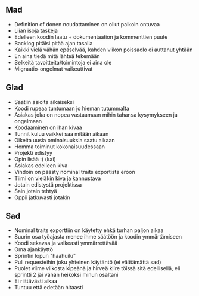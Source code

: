 ## Mad
- Definition of donen noudattaminen on ollut paikoin ontuvaa
- Liian isoja taskeja
- Edelleen koodin laatu + dokumentaation ja kommenttien puute
- Backlog pitäisi pitää ajan tasalla
- Kaikki vielä vähän epäselvää, kahden viikon poissaolo ei auttanut yhtään
- En aina tiedä mitä lähteä tekemään
- Selkeitä tavoitteita/toimintoja ei aina ole
- Migraatio-ongelmat vaikeuttivat

## Glad
- Saatiin asioita aikaiseksi
- Koodi rupeaa tuntumaan jo hieman tutummalta
- Asiakas joka on nopea vastaamaan mihin tahansa kysymykseen ja ongelmaan
- Koodaaminen on ihan kivaa
- Tunnit kuluu vaikkei saa mitään aikaan
- Oikeita uusia ominaisuuksia saatu aikaan
- Homma toiminut kokonaisuudessaan
- Projekti edistyy
- Opin lisää :) (kai)
- Asiakas edelleen kiva
- Vihdoin on päästy nominal traits exportista eroon
- Tiimi on vieläkin kiva ja kannustava
- Jotain edistystä projektissa
- Sain jotain tehtyä
- Oppii jatkuvasti jotakin

## Sad
- Nominal traits exporttiin on käytetty ehkä turhan paljon aikaa
- Suurin osa työajasta menee ihme säätöön ja koodin ymmärtämiseen
- Koodi sekavaa ja vaikeasti ymmärrettävää
- Oma ajankäyttö
- Sprintin lopun "haahuilu"
- Pull requesteihin joku yhteinen käytäntö (ei välttämättä sad)
- Puolet viime viikosta kipeänä ja hirveä kiire töissä sitä edellisellä, eli sprintti 2 jäi vähän heikoksi minun osaltani
- Ei riittävästi aikaa
- Tuntuu että edetään hitaasti

